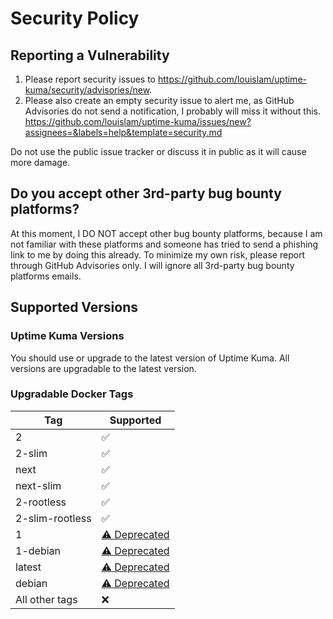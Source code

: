 # Security Policy

## Reporting a Vulnerability

1. Please report security issues to
   <https://github.com/louislam/uptime-kuma/security/advisories/new>.
2. Please also create an empty security issue to alert me, as GitHub Advisories
   do not send a notification, I probably will miss it without this.
   <https://github.com/louislam/uptime-kuma/issues/new?assignees=&labels=help&template=security.md>

Do not use the public issue tracker or discuss it in public as it will cause
more damage.

## Do you accept other 3rd-party bug bounty platforms?

At this moment, I DO NOT accept other bug bounty platforms, because I am not
familiar with these platforms and someone has tried to send a phishing link to
me by doing this already. To minimize my own risk, please report through GitHub
Advisories only. I will ignore all 3rd-party bug bounty platforms emails.

## Supported Versions

### Uptime Kuma Versions

You should use or upgrade to the latest version of Uptime Kuma.
All versions are upgradable to the latest version.

### Upgradable Docker Tags

| Tag             | Supported                                                                             |
| --------------- | ------------------------------------------------------------------------------------- |
| 2               | :white_check_mark:                                                                    |
| 2-slim          | :white_check_mark:                                                                    |
| next            | :white_check_mark:                                                                    |
| next-slim       | :white_check_mark:                                                                    |
| 2-rootless      | :white_check_mark:                                                                    |
| 2-slim-rootless | :white_check_mark:                                                                    |
| 1               | [⚠️ Deprecated](https://github.com/louislam/uptime-kuma/wiki/Migration-From-v1-To-v2) |
| 1-debian        | [⚠️ Deprecated](https://github.com/louislam/uptime-kuma/wiki/Migration-From-v1-To-v2) |
| latest          | [⚠️ Deprecated](https://github.com/louislam/uptime-kuma/wiki/Migration-From-v1-To-v2) |
| debian          | [⚠️ Deprecated](https://github.com/louislam/uptime-kuma/wiki/Migration-From-v1-To-v2) |
| All other tags  | ❌                                                                                    |

